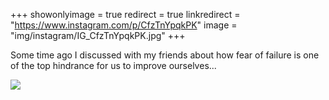 +++
showonlyimage = true
redirect = true
linkredirect = "https://www.instagram.com/p/CfzTnYpqkPK"
image = "img/instagram/IG_CfzTnYpqkPK.jpg"
+++

Some time ago I discussed with my friends about how fear of failure is one of the top hindrance for us to improve ourselves...

![](/img/portfolio/IG_CfzTnYpqkPK.jpg)